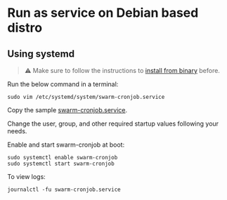 # Run as service on Debian based distro

## Using systemd

> :warning: Make sure to follow the instructions to [install from binary](binary.md) before.

Run the below command in a terminal:

```
sudo vim /etc/systemd/system/swarm-cronjob.service
```

Copy the sample [swarm-cronjob.service](../../.res/systemd/swarm-cronjob.service).

Change the user, group, and other required startup values following your needs.

Enable and start swarm-cronjob at boot:

```
sudo systemctl enable swarm-cronjob
sudo systemctl start swarm-cronjob
```

To view logs:

```
journalctl -fu swarm-cronjob.service
```
